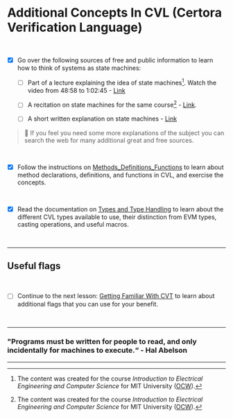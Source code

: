 # Additional Concepts In CVL (Certora Verification Language)

</br>

- [X] Go over the following sources of free and public information to learn how to think of systems as state machines:
    
    - [ ] Part of a lecture explaining the idea of state machines[^1]. Watch the video from 48:58 to 1:02:45 - [Link](https://youtu.be/cQntMUMQyRw?t=2938)
    
    - [ ] A recitation on state machines for the same course[^1] - [Link](https://youtu.be/8FWfmvj3HYw).

    - [ ] A short written explanation on state machines - [Link](https://www.cs.cornell.edu/courses/cs211/2006sp/Lectures/L26-MoreGraphs/state_mach.html)

> :memo: If you feel you need some more explanations of the subject you can search the web for many additional great and free sources.

 [^1]: The content was created for the course *Introduction to Electrical Engineering and Computer Science* for MIT University ([OCW](https://ocw.mit.edu/)).

 [^2]: Notes created by Prof. Andrew Myers from Cornell University for the course *CS 211*.

</br>

- [X] Follow the instructions on [Methods_Definitions_Functions](Methods_Definitions_Functions) to learn about method declarations, definitions, and functions in CVL, and exercise the concepts.

</br>

- [X] Read the documentation on [Types and Type Handling](https://certora.atlassian.net/wiki/spaces/CPD/pages/7340101/Types) to learn about the different CVL types available to use, their distinction from EVM types, casting operations, and useful macros.

</br>

---

## Useful flags

</br>

- [ ] Continue to the next lesson: [Getting Familiar With CVT](../05.Lesson_GettingFamiliarWithCVT) to learn about additional flags that you can use for your benefit.

</br>

---

### "Programs must be written for people to read, and only incidentally for machines to execute.“ - Hal Abelson

---
